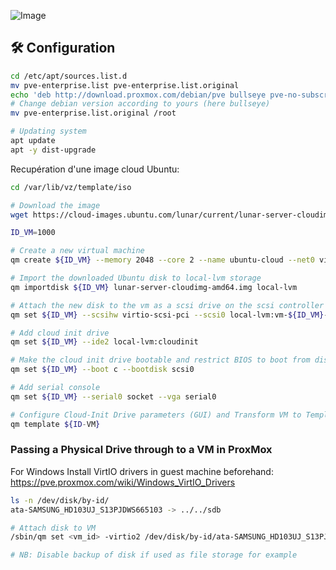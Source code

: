 ![Image](https://www.proxmox.com/images/proxmox/Proxmox_logo_standard_hex_400px.png)

## 🛠️ Configuration 

```bash
cd /etc/apt/sources.list.d
mv pve-enterprise.list pve-enterprise.list.original
echo 'deb http://download.proxmox.com/debian/pve bullseye pve-no-subscription' > pve-community.list
# Change debian version according to yours (here bullseye)
mv pve-enterprise.list.original /root

# Updating system
apt update
apt -y dist-upgrade
```

Recupération d'une image cloud Ubuntu:


```bash
cd /var/lib/vz/template/iso

# Download the image
wget https://cloud-images.ubuntu.com/lunar/current/lunar-server-cloudimg-amd64.img

ID_VM=1000

# Create a new virtual machine
qm create ${ID_VM} --memory 2048 --core 2 --name ubuntu-cloud --net0 virtio,bridge=vmbr0

# Import the downloaded Ubuntu disk to local-lvm storage
qm importdisk ${ID_VM} lunar-server-cloudimg-amd64.img local-lvm

# Attach the new disk to the vm as a scsi drive on the scsi controller
qm set ${ID_VM} --scsihw virtio-scsi-pci --scsi0 local-lvm:vm-${ID_VM}-disk-0

# Add cloud init drive
qm set ${ID_VM} --ide2 local-lvm:cloudinit

# Make the cloud init drive bootable and restrict BIOS to boot from disk only
qm set ${ID_VM} --boot c --bootdisk scsi0

# Add serial console
qm set ${ID_VM} --serial0 socket --vga serial0

# Configure Cloud-Init Drive parameters (GUI) and Transform VM to Template
qm template ${ID-VM}

```

### Passing a Physical Drive through to a VM in ProxMox

For Windows Install VirtIO drivers in guest machine beforehand:
https://pve.proxmox.com/wiki/Windows_VirtIO_Drivers

```bash
ls -n /dev/disk/by-id/
ata-SAMSUNG_HD103UJ_S13PJDWS665103 -> ../../sdb

# Attach disk to VM
/sbin/qm set <vm_id> -virtio2 /dev/disk/by-id/ata-SAMSUNG_HD103UJ_S13PJDWS665103

# NB: Disable backup of disk if used as file storage for example
```
